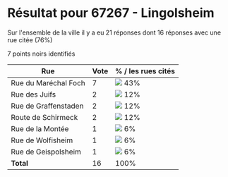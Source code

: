 # Résultat pour 67267 - Lingolsheim

Sur l'ensemble de la ville il y a eu 21 réponses dont 16 réponses avec une rue citée (76%)

7 points noirs identifiés

| Rue | Vote | % / les rues cités|
|-----|------|-------------------|
| Rue du Maréchal Foch | 7 | <img src="../../img/bar_43.gif" />&nbsp;43%|
| Rue des Juifs | 2 | <img src="../../img/bar_12.gif" />&nbsp;12%|
| Rue de Graffenstaden | 2 | <img src="../../img/bar_12.gif" />&nbsp;12%|
| Route de Schirmeck | 2 | <img src="../../img/bar_12.gif" />&nbsp;12%|
| Rue de la Montée | 1 | <img src="../../img/bar_6.gif" />&nbsp;6%|
| Rue de Wolfisheim | 1 | <img src="../../img/bar_6.gif" />&nbsp;6%|
| Rue de Geispolsheim | 1 | <img src="../../img/bar_6.gif" />&nbsp;6%|
| **Total** | 16 | 100%|
